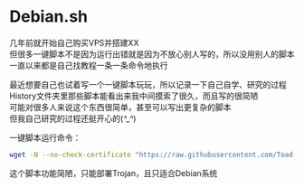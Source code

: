 # Debian.sh
几年前就开始自己购买VPS并搭建XX  
但很多一键脚本不是因为运行出错就是因为不放心别人写的，所以没用别人的脚本  
一直以来都是自己找教程一条一条命令地执行  

最近想要自己也试着写一个一键脚本玩玩，所以记录一下自己自学、研究的过程  
History文件夹里那些脚本能看出来我中间摸索了很久，而且写的很简陋  
可能对很多人来说这个东西很简单，甚至可以写出更复杂的脚本  
但我自己研究的过程还挺开心的(*^_^*)

一键脚本运行命令：  
```Bash
wget -N --no-check-certificate "https://raw.githubusercontent.com/Toad-stool/Debian.sh/main/Debian.sh" && chmod +x Debian.sh && ./Debian.sh
```

这个脚本功能简陋，只能部署Trojan，且只适合Debian系统
